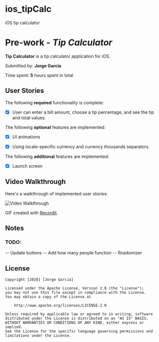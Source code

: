 # ios_tipCalc
iOS tip calculator



# Pre-work - *Tip Calculator*

**Tip Calculator** is a tip calculator application for iOS.

Submitted by: **Jorge Garcia**

Time spent: **5** hours spent in total

## User Stories

The following **required** functionality is complete:

* [x] User can enter a bill amount, choose a tip percentage, and see the tip and total values.

The following **optional** features are implemented:
* [x] UI animations
* [x] Using locale-specific currency and currency thousands separators.


The following **additional** features are implemented:

- [x] Launch screen 

## Video Walkthrough 

Here's a walkthrough of implemented user stories:

<img src='http://g.recordit.co/mlC49yyvYw.gif' title='Video Walkthrough' width='' alt='Video Walkthrough' />

GIF created with [Recordit](https://recordit.co/).

## Notes
### TODO: 
-- Update buttons
-- Add how many people function
-- Rnadomizer


## License

    Copyright [2020] [Jorge Garcia]

    Licensed under the Apache License, Version 2.0 (the "License");
    you may not use this file except in compliance with the License.
    You may obtain a copy of the License at

        http://www.apache.org/licenses/LICENSE-2.0

    Unless required by applicable law or agreed to in writing, software
    distributed under the License is distributed on an "AS IS" BASIS,
    WITHOUT WARRANTIES OR CONDITIONS OF ANY KIND, either express or implied.
    See the License for the specific language governing permissions and
    limitations under the License.
